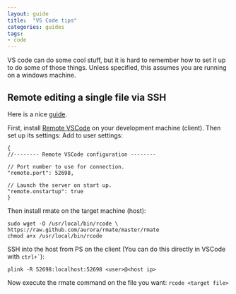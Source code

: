 ```yaml
---
layout: guide
title:  "VS Code tips"
categories: guides
tags:
- code
---
```


VS code can do some cool stuff, but it is hard to remember how to set it up to do some of those things. Unless specified, this assumes you are running on a windows machine.

## Remote editing a single file via SSH
Here is a nice [guide](https://codepen.io/ginfuru/post/remote-editing-files-with-ssh). 

First, install [Remote VSCode](https://marketplace.visualstudio.com/items?itemName=rafaelmaiolla.remote-vscode) on your development machine (client). Then set up its settings:
Add to user settings:
<pre><code>{
//-------- Remote VSCode configuration --------

// Port number to use for connection.
"remote.port": 52698,

// Launch the server on start up.
"remote.onstartup": true
}</code></pre>

Then install rmate on the target machine (host):
<pre><code>sudo wget -O /usr/local/bin/rcode \
https://raw.github.com/aurora/rmate/master/rmate
chmod a+x /usr/local/bin/rcode</code></pre>

SSH into the host from PS on the client (You can do this directly in VSCode with `` ctrl+` ``):

`plink -R 52698:localhost:52698 <user>@<host ip>`

Now execute the rmate command on the file you want: `rcode <target file>`
